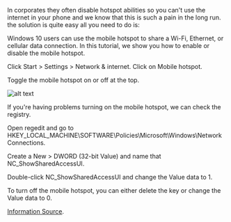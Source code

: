 In corporates they often disable hotspot abilities so you can't use the internet in your phone and we know that this is such a pain in the long run.
the solution is quite easy all you need to do is:

Windows 10 users can use the mobile hotspot to share a Wi-Fi, Ethernet, or cellular data connection. In this tutorial, we show you how to enable or disable the mobile hotspot.

Click Start > Settings > Network & internet. Click on Mobile hotspot.

Toggle the mobile hotspot on or off at the top.

![alt text](image.png)

If you're having problems turning on the mobile hotspot, we can check the registry.

Open regedit and go to HKEY_LOCAL_MACHINE\SOFTWARE\Policies\Microsoft\Windows\Network Connections.

Create a New > DWORD (32-bit Value) and name that NC_ShowSharedAccessUI.

Double-click NC_ShowSharedAccessUI and change the Value data to 1.

To turn off the mobile hotspot, you can either delete the key or change the Value data to 0.

[Information Source](https://www.majorgeeks.com/content/page/enable_or_disable_mobile_hotspot_in_windows_10.html).
